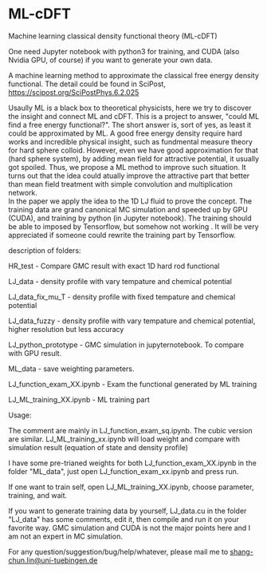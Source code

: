 # ML-cDFT
Machine learning classical density functional theory (ML-cDFT)

One need Jupyter notebook with python3 for training, and CUDA (also Nvidia GPU, of course) if you want to generate your own data.  

A machine learning method to approximate the classical free energy density functional. The detail could be found in SciPost, https://scipost.org/SciPostPhys.6.2.025

Usaully ML is a black box to theoretical physicists, here we try to discover the insight and connect ML and cDFT. 
This is a project to answer, "could ML find a free energy functional?". The short answer is, sort of yes, as least it could be approximated by ML. 
A good free energy density require hard works and incredible physical insight, such as fundmental measure theory for hard sphere colloid. However, even we have good approximation for that (hard sphere system), by adding mean field for attractive potential, it usually got spoiled. Thus, we propose a ML method to improve such situation. It turns out that the idea could atually improve the attractive part that better than mean field treatment with simple convolution and multiplication network.    
In the paper we apply the idea to the 1D LJ fluid to prove the concept. The training data are grand canonical MC simulation and speeded up by GPU (CUDA), and training by python (in Jupyter notebook). The training should be able to imposed by Tensorflow, but somehow not working . It will be very appreciated if someone could rewrite the training part by Tensorflow.

description of folders:

HR_test - Compare GMC result with exact 1D hard rod functional

LJ_data - density profile with vary tempature and chemical potential 

LJ_data_fix_mu_T - density profile with fixed tempature and chemical potential

LJ_data_fuzzy - density profile with vary tempature and chemical potential, higher resolution but less accuracy

LJ_python_prototype - GMC simulation in jupyternotebook. To compare with GPU result. 

ML_data - save weighting parameters.

LJ_function_exam_XX.ipynb - Exam the functional generated by ML training  

LJ_ML_training_XX.ipynb - ML training part

Usage:

The comment are mainly in LJ_function_exam_sq.ipynb. The cubic version are similar. 
LJ_ML_training_xx.ipynb will load weight and compare with simulation result (equation of state and density profile)
 
I have some pre-trianed weights for both LJ_function_exam_XX.ipynb in the folder "ML_data", just open LJ_function_exam_xx.ipynb and press run.

If one want to train self, open LJ_ML_training_XX.ipynb, choose parameter, training, and wait.

If you want to generate training data by yourself, LJ_data.cu in the folder "LJ_data" has some comments, edit it, then compile and run it on your favorite way. GMC simulation and CUDA is not the major points here and I am not an expert in MC simulation.

For any question/suggestion/bug/help/whatever, please mail me to 
shang-chun.lin@uni-tuebingen.de
